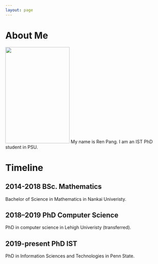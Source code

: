 ```yaml
---
layout: page
---
```


# About Me

<img src="/images/renpang4.jpg" class="floatpic" width="200" height="300">
My name is Ren Pang. I am an IST PhD student in PSU.

# Timeline
## 2014-2018 BSc. Mathematics
Bachelor of Science in Mathematics in Nankai Univeristy.

## 2018–2019 PhD Computer Science
PhD in computer science in Lehigh Univeristy (transferred).

## 2019-present PhD IST
PhD in Information Sciences and Technologies in Penn State.
